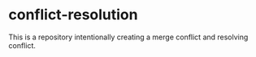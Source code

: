 # conflict-resolution
This is a repository intentionally creating a merge conflict and resolving conflict.
